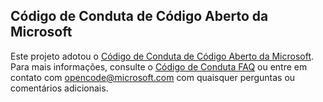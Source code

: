 ## Código de Conduta de Código Aberto da Microsoft

Este projeto adotou o [Código de Conduta de Código Aberto da Microsoft](https://opensource.microsoft.com/codeofconduct/).
Para mais informações, consulte o [Código de Conduta FAQ](https://opensource.microsoft.com/codeofconduct/faq/) ou entre em contato com [opencode@microsoft.com](mailto:opencode@microsoft.com) com quaisquer perguntas ou comentários adicionais.
